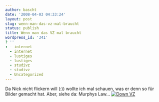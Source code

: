 ```yaml
---
author: bascht
date: '2008-04-03 04:33:24'
layout: post
slug: wenn-man-das-vz-mal-braucht
status: publish
title: Wenn man das VZ mal braucht
wordpress_id: '341'
? ''
: - internet
  - internet
  - lustiges
  - lustiges
  - studivz
  - studivz
  - Uncategorized
---
```


Da Nick nicht flickern will (:)) wollte ich mal schauen, was er
denn so für Bilder gemacht hat. Aber, siehe da: Murphys Law...
[![Down VZ](http://www.bascht.com/uploads/2008/04/alles_down.jpg)](http://www.bascht.com/uploads/2008/04/alles_down.jpg "Down VZ")


